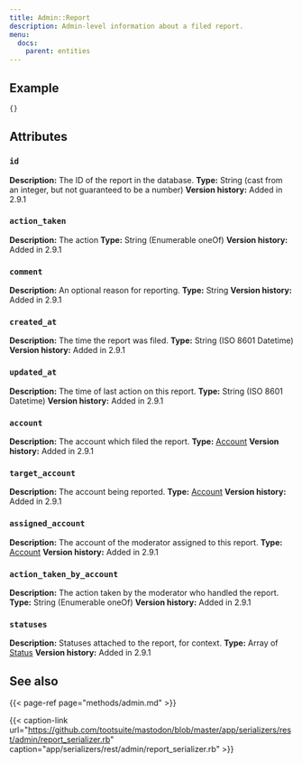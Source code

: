 ```yaml
---
title: Admin::Report
description: Admin-level information about a filed report.
menu:
  docs:
    parent: entities
---
```


## Example

```javascript
{}
```

## Attributes

### `id` <a id="id"></a>

**Description:** The ID of the report in the database.
**Type:** String \(cast from an integer, but not guaranteed to be a number\)
**Version history:** Added in 2.9.1

### `action_taken` <a id="action_taken"></a>

**Description:** The action
**Type:** String \(Enumerable oneOf\)
**Version history:** Added in 2.9.1

### `comment` <a id="comment"></a>

**Description:** An optional reason for reporting.
**Type:** String
**Version history:** Added in 2.9.1

### `created_at` <a id="created_at"></a>

**Description:** The time the report was filed.
**Type:** String \(ISO 8601 Datetime\)
**Version history:** Added in 2.9.1

### `updated_at` <a id="updated_at"></a>

**Description:** The time of last action on this report.
**Type:** String \(ISO 8601 Datetime\)
**Version history:** Added in 2.9.1

### `account` <a id="account"></a>

**Description:** The account which filed the report.
**Type:** [Account](account.md)
**Version history:** Added in 2.9.1

### `target_account` <a id="target_account"></a>

**Description:** The account being reported.
**Type:** [Account](account.md)
**Version history:** Added in 2.9.1

### `assigned_account` <a id="assigned_account"></a>

**Description:** The account of the moderator assigned to this report.
**Type:** [Account](account.md)
**Version history:** Added in 2.9.1

### `action_taken_by_account` <a id="action_taken_by_account"></a>

**Description:** The action taken by the moderator who handled the report.
**Type:** String \(Enumerable oneOf\)
**Version history:** Added in 2.9.1

### `statuses` <a id="statuses"></a>

**Description:** Statuses attached to the report, for context.
**Type:** Array of [Status](status.md)
**Version history:** Added in 2.9.1

## See also

{{< page-ref page="methods/admin.md" >}}

{{< caption-link url="https://github.com/tootsuite/mastodon/blob/master/app/serializers/rest/admin/report_serializer.rb" caption="app/serializers/rest/admin/report\_serializer.rb" >}}



